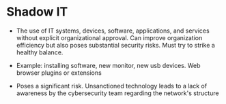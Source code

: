 # Shadow IT

- The use of IT systems, devices, software, applications, and services without explicit organizational approval. Can improve organization efficiency but also poses substantial security risks. Must try to strike a healthy balance.

- Example: installing software, new monitor, new usb devices. Web browser plugins or extensions

- Poses a significant risk. Unsanctioned technology leads to a lack of awareness by the cybersecurity team regarding the network's structure

